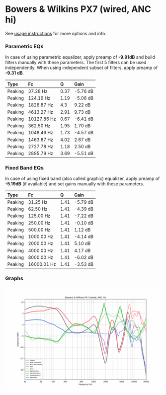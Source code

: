 # Bowers & Wilkins PX7 (wired, ANC hi)
See [usage instructions](https://github.com/jaakkopasanen/AutoEq#usage) for more options and info.

### Parametric EQs
In case of using parametric equalizer, apply preamp of **-9.91dB** and build filters manually
with these parameters. The first 5 filters can be used independently.
When using independent subset of filters, apply preamp of **-9.31 dB**.

| Type    | Fc          |    Q | Gain     |
|:--------|:------------|:-----|:---------|
| Peaking | 37.28 Hz    | 0.37 | -5.76 dB |
| Peaking | 124.19 Hz   | 1.19 | -5.06 dB |
| Peaking | 1826.87 Hz  | 4.3  | 9.22 dB  |
| Peaking | 4613.27 Hz  | 2.91 | 9.73 dB  |
| Peaking | 10127.86 Hz | 0.67 | -6.41 dB |
| Peaking | 362.50 Hz   | 1.95 | 1.70 dB  |
| Peaking | 1048.46 Hz  | 1.73 | -4.57 dB |
| Peaking | 1463.87 Hz  | 4.02 | 2.67 dB  |
| Peaking | 2727.78 Hz  | 1.18 | 2.50 dB  |
| Peaking | 2895.79 Hz  | 3.69 | -5.51 dB |

### Fixed Band EQs
In case of using fixed band (also called graphic) equalizer, apply preamp of **-5.19dB**
(if available) and set gains manually with these parameters.

| Type    | Fc          |    Q | Gain     |
|:--------|:------------|:-----|:---------|
| Peaking | 31.25 Hz    | 1.41 | -5.79 dB |
| Peaking | 62.50 Hz    | 1.41 | -4.39 dB |
| Peaking | 125.00 Hz   | 1.41 | -7.22 dB |
| Peaking | 250.00 Hz   | 1.41 | -0.10 dB |
| Peaking | 500.00 Hz   | 1.41 | 1.12 dB  |
| Peaking | 1000.00 Hz  | 1.41 | -4.14 dB |
| Peaking | 2000.00 Hz  | 1.41 | 5.10 dB  |
| Peaking | 4000.00 Hz  | 1.41 | 4.17 dB  |
| Peaking | 8000.00 Hz  | 1.41 | -6.02 dB |
| Peaking | 16000.01 Hz | 1.41 | -3.53 dB |

### Graphs
![](./Bowers%20&%20Wilkins%20PX7%20(wired,%20ANC%20hi).png)